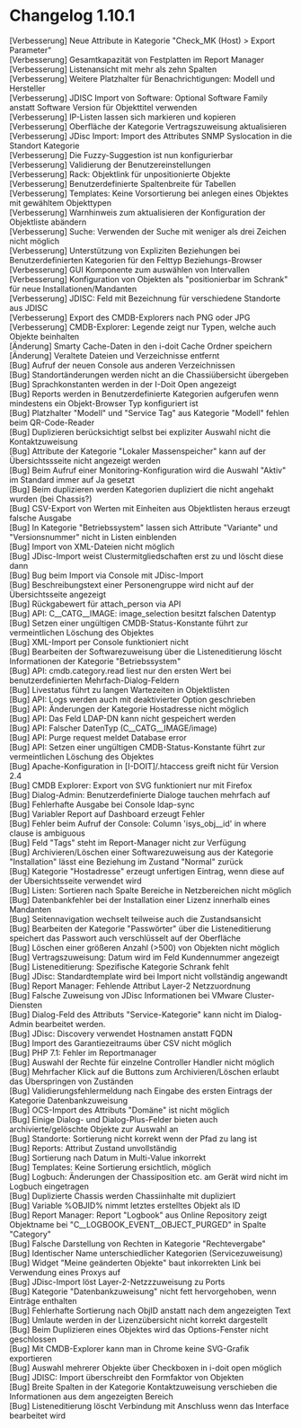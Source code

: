 # Changelog 1.10.1

[Verbesserung]  Neue Attribute in Kategorie "Check_MK (Host) > Export Parameter"  
[Verbesserung]  Gesamtkapazität von Festplatten im Report Manager  
[Verbesserung]  Listenansicht mit mehr als zehn Spalten  
[Verbesserung]  Weitere Platzhalter für Benachrichtigungen: Modell und Hersteller  
[Verbesserung]  JDISC Import von Software: Optional Software Family anstatt Software Version für Objekttitel verwenden  
[Verbesserung]  IP-Listen lassen sich markieren und kopieren  
[Verbesserung]  Oberfläche der Kategorie Vertragszuweisung aktualisieren  
[Verbesserung]  JDisc Import: Import des Attributes SNMP Syslocation in die Standort Kategorie  
[Verbesserung]  Die Fuzzy-Suggestion ist nun konfigurierbar  
[Verbesserung]  Validierung der Benutzereinstellungen  
[Verbesserung]  Rack: Objektlink für unpositionierte Objekte  
[Verbesserung]  Benutzerdefinierte Spaltenbreite für Tabellen  
[Verbesserung]  Templates: Keine Vorsortierung bei anlegen eines Objektes mit gewähltem Objekttypen  
[Verbesserung]  Warnhinweis zum aktualisieren der Konfiguration der Objektliste abändern  
[Verbesserung]  Suche: Verwenden der Suche mit weniger als drei Zeichen nicht möglich  
[Verbesserung]  Unterstützung von Expliziten Beziehungen bei Benutzerdefinierten Kategorien für den Felttyp Beziehungs-Browser  
[Verbesserung]  GUI Komponente zum auswählen von Intervallen  
[Verbesserung]  Konfiguration von Objekten als "positionierbar im Schrank" für neue Installationen/Mandanten  
[Verbesserung]  JDISC: Feld mit Bezeichnung für verschiedene Standorte aus JDISC  
[Verbesserung]  Export des CMDB-Explorers nach PNG oder JPG  
[Verbesserung]  CMDB-Explorer: Legende zeigt nur Typen, welche auch Objekte beinhalten  
[Änderung]      Smarty Cache-Daten in den i-doit Cache Ordner speichern  
[Änderung]      Veraltete Dateien und Verzeichnisse entfernt  
[Bug]           Aufruf der neuen Console aus anderen Verzeichnissen  
[Bug]           Standortänderungen werden nicht an die Chassiübersicht übergeben  
[Bug]           Sprachkonstanten werden in der I-Doit Open angezeigt  
[Bug]           Reports werden in Benutzerdefinierte Kategorien aufgerufen wenn mindestens ein Objekt-Browser Typ konfiguriert ist  
[Bug]           Platzhalter "Modell" und "Service Tag" aus Kategorie "Modell" fehlen beim QR-Code-Reader  
[Bug]           Duplizieren berücksichtigt selbst bei expliziter Auswahl nicht die Kontaktzuweisung  
[Bug]           Attribute der Kategorie "Lokaler Massenspeicher" kann auf der Übersichtssseite nicht angezeigt werden  
[Bug]           Beim Aufruf einer Monitoring-Konfiguration wird die Auswahl "Aktiv" im Standard immer auf Ja gesetzt  
[Bug]           Beim duplizieren werden Kategorien dupliziert die nicht angehakt wurden (bei Chassis?)  
[Bug]           CSV-Export von Werten mit Einheiten aus Objektlisten heraus erzeugt falsche Ausgabe  
[Bug]           In Kategorie "Betriebssystem" lassen sich Attribute "Variante" und "Versionsnummer" nicht in Listen einblenden  
[Bug]           Import von XML-Dateien nicht möglich  
[Bug]           JDisc-Import weist Clustermitgliedschaften erst zu und löscht diese dann  
[Bug]           Bug beim Import via Console mit JDisc-Import  
[Bug]           Beschreibungstext einer Personengruppe wird nicht auf der Übersichtsseite angezeigt  
[Bug]           Rückgabewert für attach_person via API  
[Bug]           API: C__CATG__IMAGE: image_selection besitzt falschen Datentyp  
[Bug]           Setzen einer ungültigen CMDB-Status-Konstante führt zur vermeintlichen Löschung des Objektes  
[Bug]           XML-Import per Console funktioniert nicht  
[Bug]           Bearbeiten der Softwarezuweisung über die Listeneditierung löscht Informationen der Kategorie "Betriebssystem"  
[Bug]           API: cmdb.category.read liest nur den ersten Wert bei benutzerdefinierten Mehrfach-Dialog-Feldern  
[Bug]           Livestatus führt zu langen Wartezeiten in Objektlisten  
[Bug]           API: Logs werden auch mit deaktivierter Option geschrieben  
[Bug]           API: Änderungen der Kategorie Hostadresse nicht möglich  
[Bug]           API: Das Feld LDAP-DN kann nicht gespeichert werden  
[Bug]           API: Falscher DatenTyp (C__CATG__IMAGE/image)  
[Bug]           API: Purge request meldet Database error  
[Bug]           API: Setzen einer ungültigen CMDB-Status-Konstante führt zur vermeintlichen Löschung des Objektes  
[Bug]           Apache-Konfiguration in [I-DOIT]/.htaccess greift nicht für Version 2.4  
[Bug]           CMDB Explorer: Export von SVG funktioniert nur mit Firefox  
[Bug]           Dialog-Admin: Benutzerdefinierte Dialoge tauchen mehrfach auf  
[Bug]           Fehlerhafte Ausgabe bei Console ldap-sync  
[Bug]           Variabler Report auf Dashboard erzeugt Fehler  
[Bug]           Fehler beim Aufruf der Console: Column 'isys_obj__id' in where clause is ambiguous  
[Bug]           Feld "Tags" steht im Report-Manager nicht zur Verfügung  
[Bug]           Archivieren/Löschen einer Softwarezuweisung aus der Kategorie "Installation" lässt eine Beziehung im Zustand "Normal" zurück  
[Bug]           Kategorie "Hostadresse" erzeugt unfertigen Eintrag, wenn diese auf der Übersichtsseite verwendet wird  
[Bug]           Listen: Sortieren nach Spalte Bereiche in Netzbereichen nicht möglich  
[Bug]           Datenbankfehler bei der Installation einer Lizenz innerhalb eines Mandanten  
[Bug]           Seitennavigation wechselt teilweise auch die Zustandsansicht  
[Bug]           Bearbeiten der Kategorie "Passwörter" über die Listeneditierung speichert das Passwort auch verschlüsselt auf der Oberfläche  
[Bug]           Löschen einer größeren Anzahl (>500) von Objekten nicht möglich  
[Bug]           Vertragszuweisung: Datum wird im Feld Kundennummer angezeigt  
[Bug]           Listeneditierung: Spezifische Kategorie Schrank fehlt  
[Bug]           JDisc: Standardtemplate wird bei Import nicht vollständig angewandt  
[Bug]           Report Manager: Fehlende Attribut Layer-2 Netzzuordnung  
[Bug]           Falsche Zuweisung von JDisc Informationen bei VMware Cluster-Diensten  
[Bug]           Dialog-Feld des Attributs "Service-Kategorie" kann nicht im Dialog-Admin bearbeitet werden.  
[Bug]           JDisc: Discovery verwendet Hostnamen anstatt FQDN  
[Bug]           Import des Garantiezeitraums über CSV nicht möglich  
[Bug]           PHP 7.1: Fehler im Reportmanager  
[Bug]           Auswahl der Rechte für einzelne Controller Handler nicht möglich  
[Bug]           Mehrfacher Klick auf die Buttons zum Archivieren/Löschen erlaubt das Überspringen von Zuständen  
[Bug]           Validierungsfehlermeldung nach Eingabe des ersten Eintrags der Kategorie Datenbankzuweisung  
[Bug]           OCS-Import des Attributs "Domäne" ist nicht möglich  
[Bug]           Einige Dialog- und Dialog-Plus-Felder bieten auch archivierte/gelöschte Objekte zur Auswahl an  
[Bug]           Standorte: Sortierung nicht korrekt wenn der Pfad zu lang ist  
[Bug]           Reports: Attribut Zustand unvollständig  
[Bug]           Sortierung nach Datum in Multi-Value inkorrekt  
[Bug]           Templates: Keine Sortierung ersichtlich, möglich  
[Bug]           Logbuch: Änderungen der Chassiposition etc. am Gerät wird nicht im Logbuch eingetragen  
[Bug]           Duplizierte Chassis werden Chassiinhalte mit dupliziert  
[Bug]           Variable %OBJID% nimmt letztes erstelltes Objekt als ID  
[Bug]           Report Manager: Report "Logbook" aus Online Repository zeigt Objektname bei "C__LOGBOOK_EVENT__OBJECT_PURGED" in Spalte "Category"  
[Bug]           Falsche Darstellung von Rechten in Kategorie "Rechtevergabe"  
[Bug]           Identischer Name unterschiedlicher Kategorien (Servicezuweisung)  
[Bug]           Widget "Meine geänderten Objekte" baut inkorrekten Link bei Verwendung eines Proxys auf  
[Bug]           JDisc-Import löst Layer-2-Netzzzuweisung zu Ports  
[Bug]           Kategorie "Datenbankzuweisung" nicht fett hervorgehoben, wenn Einträge enthalten  
[Bug]           Fehlerhafte Sortierung nach ObjID anstatt nach dem angezeigten Text  
[Bug]           Umlaute werden in der Lizenzübersicht nicht korrekt dargestellt  
[Bug]           Beim Duplizieren eines Objektes wird das Options-Fenster nicht geschlossen  
[Bug]           Mit CMDB-Explorer kann man in Chrome keine SVG-Grafik exportieren  
[Bug]           Auswahl mehrerer Objekte über Checkboxen in i-doit open möglich  
[Bug]           JDISC: Import überschreibt den Formfaktor von Objekten  
[Bug]           Breite Spalten in der Kategorie Kontaktzuweisung verschieben die Informationen aus dem angezeigten Bereich  
[Bug]           Listeneditierung löscht Verbindung mit Anschluss wenn das Interface bearbeitet wird  